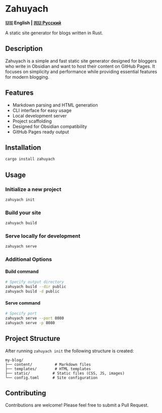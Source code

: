# Zahuyach

**🇺🇸 English | [🇷🇺 Русский](README_RU.md)**

A static site generator for blogs written in Rust.

## Description

Zahuyach is a simple and fast static site generator designed for bloggers who write in Obsidian and want to host their content on GitHub Pages. It focuses on simplicity and performance while providing essential features for modern blogging.

## Features

- Markdown parsing and HTML generation
- CLI interface for easy usage
- Local development server
- Project scaffolding
- Designed for Obsidian compatibility
- GitHub Pages ready output

## Installation

```bash
cargo install zahuyach
```

## Usage

### Initialize a new project
```bash
zahuyach init
```

### Build your site
```bash
zahuyach build
```

### Serve locally for development
```bash
zahuyach serve
```

### Additional Options

#### Build command
```bash
# Specify output directory
zahuyach build --dir public
zahuyach build -d public
```

#### Serve command
```bash
# Specify port
zahuyach serve --port 8080
zahuyach serve -p 8080
```

## Project Structure

After running `zahuyach init` the following structure is created:

```
my-blog/
├── content/          # Markdown files
├── templates/        # HTML templates
├── static/          # Static files (CSS, JS, images)
└── config.toml      # Site configuration
```

## Contributing

Contributions are welcome! Please feel free to submit a Pull Request.

